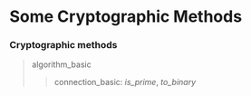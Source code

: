 # Some Cryptographic Methods
### Сryptographic methods
> algorithm_basic
> > connection_basic: *is_prime*, *to_binary*
